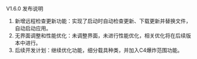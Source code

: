V1.6.0 发布说明
1. 新增远程检查更新功能：实现了启动时自动检查更新、下载更新并替换文件，自动启动应用。  
2. 无界面调整和性能优化：未调整界面，未进行性能优化，相关优化将在后续版本中进行。  
3. 后续开发计划：继续优化功能，细分载具种类，并加入C4爆炸范围功能。  
